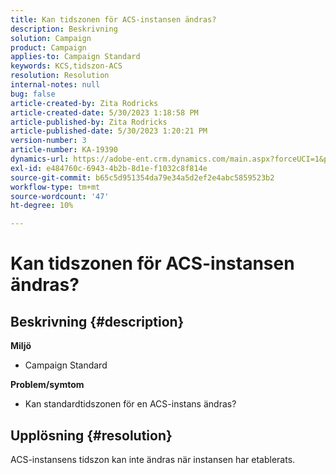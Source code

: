 ```yaml
---
title: Kan tidszonen för ACS-instansen ändras?
description: Beskrivning
solution: Campaign
product: Campaign
applies-to: Campaign Standard
keywords: KCS,tidszon-ACS
resolution: Resolution
internal-notes: null
bug: false
article-created-by: Zita Rodricks
article-created-date: 5/30/2023 1:18:58 PM
article-published-by: Zita Rodricks
article-published-date: 5/30/2023 1:20:21 PM
version-number: 3
article-number: KA-19390
dynamics-url: https://adobe-ent.crm.dynamics.com/main.aspx?forceUCI=1&pagetype=entityrecord&etn=knowledgearticle&id=c0516288-ecfe-ed11-8f6e-6045bd0063aa
exl-id: e484760c-6943-4b2b-8d1e-f1032c8f814e
source-git-commit: b65c5d951354da79e34a5d2ef2e4abc5859523b2
workflow-type: tm+mt
source-wordcount: '47'
ht-degree: 10%

---
```


# Kan tidszonen för ACS-instansen ändras?

## Beskrivning {#description}

<b>Miljö</b>
- Campaign Standard



<b>Problem/symtom</b>
- Kan standardtidszonen för en ACS-instans ändras?



## Upplösning {#resolution}


ACS-instansens tidszon kan inte ändras när instansen har etablerats.
